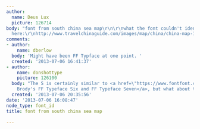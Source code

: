 ```yaml
---
author:
  name: Deus Lux
  picture: 126714
body: "font from south china sea map\r\n\r\nwhat the font couldn't identify\r\n\r\nlink
  here:\r\nhttp://www.travelchinaguide.com/images/map/china/china-map-1.jpg"
comments:
- author:
    name: dberlow
  body: 'Might have been FF Typface at one point. '
  created: '2013-07-06 16:41:37'
- author:
    name: donshottype
    picture: 126100
  body: "The S is certainly similar to <a href=\"https://www.fontfont.com/fonts/typeface-six-and-seven\">Neville
    Brody's FF Typeface Six and FF Typeface Seven</a>, but what about the T?\r\nDon"
  created: '2013-07-06 20:35:56'
date: '2013-07-06 16:08:47'
node_type: font_id
title: font from south china sea map

---
```

